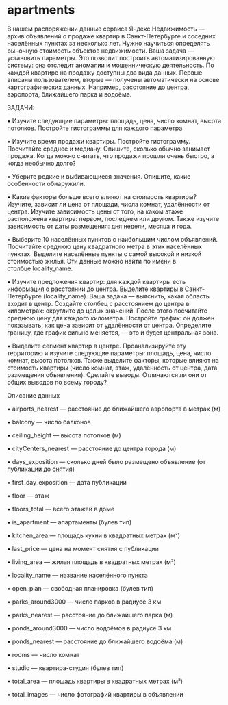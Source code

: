 # apartments

В нашем распоряжении данные сервиса Яндекс.Недвижимость — архив объявлений о продаже квартир в Санкт-Петербурге и соседних населённых пунктах за несколько лет. Нужно научиться определять рыночную стоимость объектов недвижимости. Ваша задача — установить параметры. Это позволит построить автоматизированную систему: она отследит аномалии и мошенническую деятельность.
По каждой квартире на продажу доступны два вида данных. Первые вписаны пользователем, вторые — получены автоматически на основе картографических данных. Например, расстояние до центра, аэропорта, ближайшего парка и водоёма.

ЗАДАЧИ:

•	Изучите следующие параметры: площадь, цена, число комнат, высота потолков. Постройте гистограммы для каждого параметра.

•	Изучите время продажи квартиры. Постройте гистограмму. Посчитайте среднее и медиану. Опишите, сколько обычно занимает продажа. Когда можно считать, что 
продажи прошли очень быстро, а когда необычно долго?

•	Уберите редкие и выбивающиеся значения. Опишите, какие особенности обнаружили.

•	Какие факторы больше всего влияют на стоимость квартиры? Изучите, зависит ли цена от площади, числа комнат, удалённости от центра. Изучите зависимость цены 
от того, на каком этаже расположена квартира: первом, последнем или другом. Также изучите зависимость от даты размещения: дня недели, месяца и года.

•	Выберите 10 населённых пунктов с наибольшим числом объявлений. Посчитайте среднюю цену квадратного метра в этих населённых пунктах. Выделите населённые пункты с самой высокой и низкой стоимостью жилья. Эти данные можно найти по имени в столбце locality_name.

•	Изучите предложения квартир: для каждой квартиры есть информация о расстоянии до центра. Выделите квартиры в Санкт-Петербурге (locality_name). Ваша задача — выяснить, какая область входит в центр. Создайте столбец с расстоянием до центра в километрах: округлите до целых значений. После этого посчитайте среднюю цену для каждого километра. Постройте график: он должен показывать, как цена зависит от удалённости от центра. Определите границу, где график сильно меняется, — это и будет центральная зона.

•	Выделите сегмент квартир в центре. Проанализируйте эту территорию и изучите следующие параметры: площадь, цена, число комнат, высота потолков. Также выделите факторы, которые влияют на стоимость квартиры (число комнат, этаж, удалённость от центра, дата размещения объявления). Сделайте выводы. Отличаются ли они от общих выводов по всему городу?

Описание данных

•	airports_nearest — расстояние до ближайшего аэропорта в метрах (м)

•	balcony — число балконов

•	ceiling_height — высота потолков (м)

•	cityCenters_nearest — расстояние до центра города (м)

•	days_exposition — сколько дней было размещено объявление (от публикации до снятия)

•	first_day_exposition — дата публикации

•	floor — этаж

•	floors_total — всего этажей в доме

•	is_apartment — апартаменты (булев тип)

•	kitchen_area — площадь кухни в квадратных метрах (м²)

•	last_price — цена на момент снятия с публикации

•	living_area — жилая площадь в квадратных метрах (м²)

•	locality_name — название населённого пункта

•	open_plan — свободная планировка (булев тип)

•	parks_around3000 — число парков в радиусе 3 км

•	parks_nearest — расстояние до ближайшего парка (м)

•	ponds_around3000 — число водоёмов в радиусе 3 км

•	ponds_nearest — расстояние до ближайшего водоёма (м)

•	rooms — число комнат

•	studio — квартира-студия (булев тип)

•	total_area — площадь квартиры в квадратных метрах (м²)

•	total_images — число фотографий квартиры в объявлении




